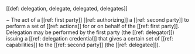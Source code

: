 [[def: delegation, delegate, delegated, delegates]]

~ The act of a [[ref: first party]] [[ref: authorizing]] a [[ref: second party]] to perform a set of [[ref: actions]] for or on behalf of the [[ref: first party]]. Delegation may be performed by the first party (the [[ref: delegator]]) issuing a [[ref: delegation credential]] that gives a certain set of [[ref: capabilities]] to the [[ref: second party]] (the [[ref: delegatee]]).
